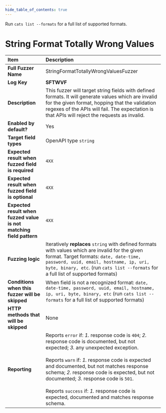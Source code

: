 ```yaml
--- 
hide_table_of_contents: true
---
```


Run `cats list --formats` for a full list of supported formats.

# String Format Totally Wrong Values

| Item                                                                | Description                                                                                                                                                                                                                                                                                                                                                                                                                                 |
|:--------------------------------------------------------------------|:--------------------------------------------------------------------------------------------------------------------------------------------------------------------------------------------------------------------------------------------------------------------------------------------------------------------------------------------------------------------------------------------------------------------------------------------|
| **Full Fuzzer Name**                                                | StringFormatTotallyWrongValuesFuzzer                                                                                                                                                                                                                                                                                                                                                                                                        |
| **Log Key**                                                         | **SFTWVF**                                                                                                                                                                                                                                                                                                                                                                                                                                  |
| **Description**                                                     | This fuzzer will target string fields with defined formats. It will generate values which are invalid for the given format, hopping that the validation regexes of the APIs will fail. The expectation is that APIs will reject the requests as invalid.                                                                                                                                                                                    |
| **Enabled by default?**                                             | Yes                                                                                                                                                                                                                                                                                                                                                                                                                                         |
| **Target field types**                                              | OpenAPI type `string`                                                                                                                                                                                                                                                                                                                                                                                                                       |
| **Expected result when fuzzed field is required**                   | `4XX`                                                                                                                                                                                                                                                                                                                                                                                                                                       |
| **Expected result when fuzzed field is optional**                   | `4XX`                                                                                                                                                                                                                                                                                                                                                                                                                                       |
| **Expected result when fuzzed value is not matching field pattern** | `4XX`                                                                                                                                                                                                                                                                                                                                                                                                                                       |
| **Fuzzing logic**                                                   | Iteratively **replaces** `string` with defined formats with values which are invalid for the given format. Target formats: `date, date-time, password, uuid, email, hostname, ip, uri, byte, binary, etc`. (run `cats list --formats` for a full list of supported formats)                                                                                                                                                                 |
| **Conditions when this fuzzer will be skipped**                     | When field is not a recognized format: `date, date-time, password, uuid, email, hostname, ip, uri, byte, binary, etc` (run `cats list --formats` for a full list of supported formats)                                                                                                                                                                                                                                                      |
| **HTTP methods that will be skipped**                               | None                                                                                                                                                                                                                                                                                                                                                                                                                                        |
| **Reporting**                                                       | Reports `error` if: *1.* response code is `404`; *2.* response code is documented, but not expected; *3.* any unexpected exception. <br/><br/> Reports `warn` if: *1.* response code is expected and documented, but not matches response schema; *2.* response code is expected, but not documented; *3.* response code is `501`. <br/><br/> Reports `success` if: *1.* response code is expected, documented and matches response schema. | 

